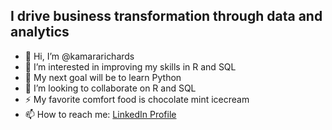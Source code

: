 ## I drive business transformation through data and analytics

- 👋 Hi, I’m @kamararichards
- 👀 I’m interested in improving my skills in R and SQL
- 🌱 My next goal will be to learn Python
- 💞️ I’m looking to collaborate on R and SQL
- :zap: My favorite comfort food is chocolate mint icecream
- 📫 How to reach me: [LinkedIn Profile](https://www.linkedin.com/in/kamararichards/)


<!---
kamararichards/kamararichards is a ✨ special ✨ repository because its `README.md` (this file) appears on your GitHub profile.
You can click the Preview link to take a look at your changes.
--->

